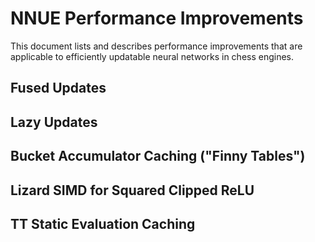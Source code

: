 # NNUE Performance Improvements

This document lists and describes performance improvements that are applicable to efficiently updatable neural networks in chess engines.

## Fused Updates

## Lazy Updates

## Bucket Accumulator Caching ("Finny Tables")

## Lizard SIMD for Squared Clipped ReLU

## TT Static Evaluation Caching